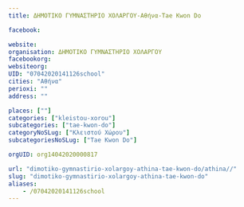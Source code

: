 ```yaml
---
title: ΔΗΜΟΤΙΚΟ ΓΥΜΝΑΣΤΗΡΙΟ ΧΟΛΑΡΓΟΥ-Αθήνα-Tae Kwon Do

facebook:

website:
organisation: ΔΗΜΟΤΙΚΟ ΓΥΜΝΑΣΤΗΡΙΟ ΧΟΛΑΡΓΟΥ
facebookorg:
websiteorg:
UID: "07042020141126school"
cities: "Αθήνα"
perioxi: ""
address: ""

places: [""]
categories: ["kleistou-xorou"]
subcategories: ["tae-kwon-do"]
categoryNoSLug: ["Κλειστού Χώρου"]
subcategoriesNoSLug: ["Tae Kwon Do"]

orgUID: org14042020000817

url: "dimotiko-gymnastirio-xolargoy-athina-tae-kwon-do/athina//"
slug: "dimotiko-gymnastirio-xolargoy-athina-tae-kwon-do"
aliases:
    - /07042020141126school
---
```






